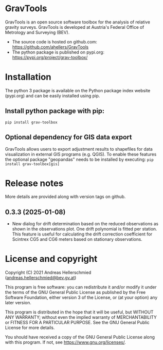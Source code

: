 # GravTools
GravTools is an open source software toolbox for the analysis of relative gravity surveys. 
GravTools is developed at Austria's Federal Office of Metrology and Surveying (BEV).  

 - The source code is hosted on github.com: https://github.com/ahellers/GravTools
 - The python package is published on pypi.org: https://pypi.org/project/grav-toolbox/


# Installation

The python 3 package is available on the Python package index website (pypi.org) and can be easily installed using pip.

## Install python package with pip:
`pip install grav-toolbox`

## Optional dependency for GIS data export
GravTools allows users to export adjustment results to shapefiles for data visualization in external GIS programs (e.g. QGIS).
To enable these features the optional package "geopandas" needs to be installed by executing:
`pip install grav-toolbox[gis]`

# Release notes
More details are provided along with version tags on github.

## 0.3.3 (2025-01-08)
  - New dialog for drift determination based on the reduced observations as shown in the observations plot. One drift 
polynomial is fitted per station. This feature is useful for calculating the drift correction coefficient for Scintrex 
CG5 and CG6 meters based on stationary observations. 

# License and copyright

Copyright (C) 2021  Andreas Hellerschmied (<andreas.hellerschmied@bev.gv.at>)

This program is free software: you can redistribute it and/or modify
it under the terms of the GNU General Public License as published by
the Free Software Foundation, either version 3 of the License, or
(at your option) any later version.

This program is distributed in the hope that it will be useful,
but WITHOUT ANY WARRANTY; without even the implied warranty of
MERCHANTABILITY or FITNESS FOR A PARTICULAR PURPOSE.  See the
GNU General Public License for more details.

You should have received a copy of the GNU General Public License
along with this program.  If not, see <https://www.gnu.org/licenses/>.


